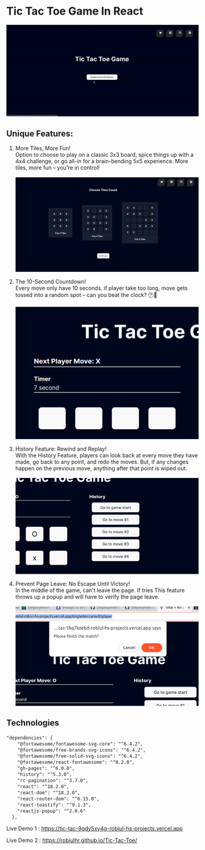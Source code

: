 # Tic Tac Toe Game In React

![Tic Tac Toe Game in React](./public/ezgif.com-optimize.gif)

## Unique Features:

1. More Tiles, More Fun! <br>Option to choose to play on a classic 3x3 board, spice things up with a 4x4 challenge, or go all-in for a brain-bending 5x5 experience. More tiles, more fun – you're in control!<br> <br>![More Tiles, More Fun!](./public/Different%20Tiles%20count.png)

2. The 10-Second Countdown! <br>Every move only have 10 seconds. if player take too long, move gets tossed into a random spot – can you beat the clock? 🕐💨<br><br>![The 10-Second Countdown!](./public/Timer%20Feature.png)

3. History Feature: Rewind and Replay!<br>With the History Feature, players can look back at every move they have made, go back to any point, and redo the moves. But, if any changes happen on the previous move, anything after that point is wiped out.<br><br>![History Feature: Rewind and Replay!](./public/History%20Feature.png)

4. Prevent Page Leave: No Escape Until Victory!<br>In the middle of the game, can't leave the page. If tries This feature throws up a popup and will have to verify the page leave.<br><br>![Prevent Page Leave: No Escape Until Victory!](./public/Screenshot%20from%202023-11-12%2020-40-51.png)

## Technologies

```
"dependencies": {
    "@fortawesome/fontawesome-svg-core": "^6.4.2",
    "@fortawesome/free-brands-svg-icons": "^6.4.2",
    "@fortawesome/free-solid-svg-icons": "^6.4.2",
    "@fortawesome/react-fontawesome": "^0.2.0",
    "gh-pages": "^6.0.0",
    "history": "^5.3.0",
    "rc-pagination": "^3.7.0",
    "react": "^18.2.0",
    "react-dom": "^18.2.0",
    "react-router-dom": "^6.15.0",
    "react-toastify": "^9.1.3",
    "reactjs-popup": "^2.0.6"
  },
```

Live Demo 1 : https://tic-tac-9qdy5xy4g-robiul-hs-projects.vercel.app

Live Demo 2 : https://robiulhr.github.io/Tic-Tac-Toe/
